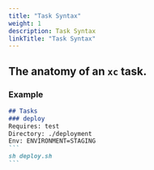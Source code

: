 ```yaml
---
title: "Task Syntax"
weight: 1
description: Task Syntax
linkTitle: "Task Syntax"
---
```


## The anatomy of an `xc` task.

### Example

````md
## Tasks
### deploy
Requires: test
Directory: ./deployment
Env: ENVIRONMENT=STAGING
```
sh deploy.sh
```
````

